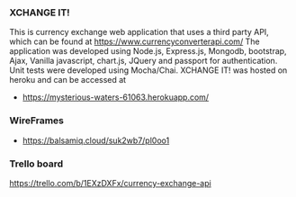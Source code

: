 ### XCHANGE IT!
This is currency exchange web application that uses a third party API, which can be found at https://www.currencyconverterapi.com/
The application was developed using Node.js, Express.js, Mongodb, bootstrap, Ajax, Vanilla javascript, chart.js, JQuery and passport for authentication. Unit tests were developed using Mocha/Chai.
XCHANGE IT! was hosted on heroku and can be accessed at 
* https://mysterious-waters-61063.herokuapp.com/
### WireFrames
* https://balsamiq.cloud/suk2wb7/pl0oo1
### Trello board
https://trello.com/b/1EXzDXFx/currency-exchange-api
